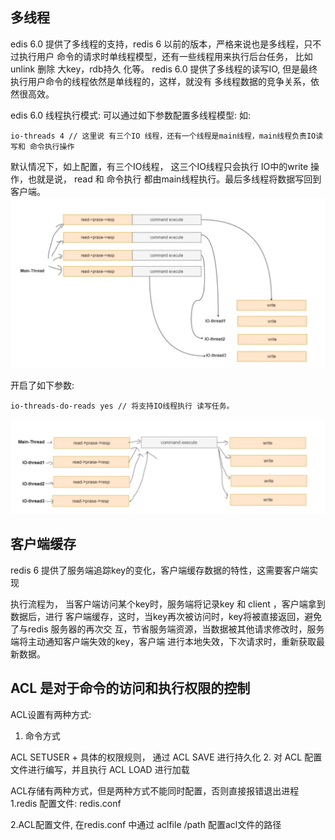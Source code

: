 ## 多线程
edis 6.0 提供了多线程的支持，redis 6 以前的版本，严格来说也是多线程，只不过执行用户 命令的请求时单线程模型，还有一些线程用来执行后台任务， 比如 unlink 删除 大key，rdb持久 化等。
redis 6.0 提供了多线程的读写IO, 但是最终执行用户命令的线程依然是单线程的，这样，就没有 多线程数据的竞争关系，依然很高效。

edis 6.0 线程执行模式: 可以通过如下参数配置多线程模型: 如:
```
io‐threads 4 // 这里说 有三个IO 线程，还有一个线程是main线程，main线程负责IO读写和 命令执行操作
```

默认情况下，如上配置，有三个IO线程， 这三个IO线程只会执行 IO中的write 操作，也就是说， read 和 命令执行 都由main线程执行。最后多线程将数据写回到客户端。
![redis6_1](../../images/redis6_1.png)

开启了如下参数:
```
io‐threads‐do‐reads yes // 将支持IO线程执行 读写任务。
```
![redis6_2](../../images/redis6_2.png)

## 客户端缓存
redis 6 提供了服务端追踪key的变化，客户端缓存数据的特性，这需要客户端实现

执行流程为， 当客户端访问某个key时，服务端将记录key 和 client ，客户端拿到数据后，进行 客户端缓存，这时，当key再次被访问时，key将被直接返回，避免了与redis 服务器的再次交 互，节省服务端资源，当数据被其他请求修改时，服务端将主动通知客户端失效的key，客户端 进行本地失效，下次请求时，重新获取最新数据。

## ACL 是对于命令的访问和执行权限的控制

ACL设置有两种方式: 
1. 命令方式

ACL SETUSER + 具体的权限规则， 通过 ACL SAVE 进行持久化 2. 对 ACL 配置文件进行编写，并且执行 ACL LOAD 进行加载

ACL存储有两种方式，但是两种方式不能同时配置，否则直接报错退出进程 1.redis 配置文件: redis.conf

2.ACL配置文件, 在redis.conf 中通过 aclfile /path 配置acl文件的路径